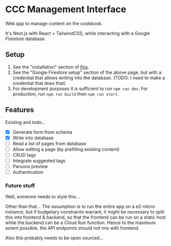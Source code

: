 # CCC Management Interface

Web app to manage content on the cookbook.

It's Next.js with React + TailwindCSS, while interacting with a Google Firestore database.

## Setup

1. See the "installation" section of [this](https://github.com/creativecomputingcookbook/cwp-11ty/wiki/Development-Environment-Setup).
2. See the "Google Firestore setup" section of the above page, but with a credential that allows writing into the database. (TODO: I need to make a credential that does that)
3. For development purposes it is sufficient to run `npm run dev`. For production, run `npm run build` then `npm run start`.

## Features

Existing and todo...

- [x] Generate form from schema
- [x] Write into database
- [ ] Read a list of pages from database
- [ ] Allow editing a page (by prefilling existing content)
- [ ] CRUD tags
- [ ] Integrate suggested tags
- [ ] Parsons preview
- [ ] Authentication

### Future stuff

Well, someone needs to style this...

Other than that... The assumption is to run the entire app on a e2-micro instance, but if budgetary constraints warrant, it might be necessary to split this into frontend & backend, so that the frontend can be run on a static host while the backend can be a Cloud Run function. Hence to the maximum extent possible, the API endpoints should not mix with frontend.

Also this probably needs to be open sourced...
